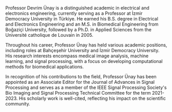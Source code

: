 Professor Devrim Ünay is a distinguished academic in electrical and electronics engineering, currently serving as a Professor at İzmir Democracy University in Türkiye.  He earned his B.S. degree in Electrical and Electronics Engineering and an M.S. in Biomedical Engineering from Boğaziçi University, followed by a Ph.D. in Applied Sciences from the Université catholique de Louvain in 2005. 

Throughout his career, Professor Ünay has held various academic positions, including roles at Bahçeşehir University and İzmir Democracy University.  His research interests encompass medical image analysis, machine learning, and signal processing, with a focus on developing computational methods for biomedical applications.

In recognition of his contributions to the field, Professor Ünay has been appointed as an Associate Editor for the Journal of Advances in Signal Processing and serves as a member of the IEEE Signal Processing Society's Bio Imaging and Signal Processing Technical Committee for the term 2021-2023.   His scholarly work is well-cited, reflecting his impact on the scientific community.  
